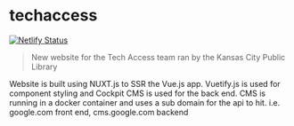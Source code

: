 # techaccess

[![Netlify Status](https://api.netlify.com/api/v1/badges/604a49c6-e4dc-467e-8498-5f44822d606b/deploy-status)](https://app.netlify.com/sites/techaccess/deploys)

> New website for the Tech Access team ran by the Kansas City Public Library

Website is built using NUXT.js to SSR the Vue.js app. Vuetify.js is used for component styling and Cockpit CMS is used for the back end. CMS is running in a docker container and uses a sub domain for the api to hit. i.e. google.com front end, cms.google.com backend
